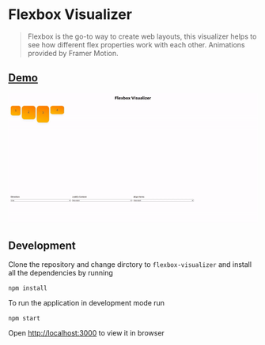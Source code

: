 # Flexbox Visualizer

> Flexbox is the go-to way to create web layouts, this visualizer helps to see how different flex properties work with each other. Animations provided by Framer Motion.

## [Demo](https://flexbox-visualizer.netlify.app/)

![](demo.gif)

## Development

Clone the repository and change dirctory to `flexbox-visualizer`
and install all the dependencies by running

```
npm install
```

To run the application in development mode run

```
npm start
```

Open [http://localhost:3000](http://localhost:3000) to view it in browser
